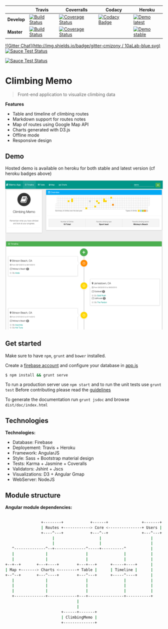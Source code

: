 | | Travis | Coverralls | Codacy | Heroku
|---|---|---|---|---|
| **Develop** | [![Build Status](https://travis-ci.org/10alab/Siurana.svg?branch=develop)](https://travis-ci.org/10alab/Siurana) | [![Coverage Status](https://coveralls.io/repos/10alab/Siurana/badge.svg?branch=develop&service=github)](https://coveralls.io/github/10alab/Siurana?branch=develop) | [![Codacy Badge](https://api.codacy.com/project/badge/82b99cbb621d4ee6ae23826ec798d7cd)](https://www.codacy.com/app/cmizony/Siurana) | [![Demo latest](https://img.shields.io/badge/demo-latest-brightgreen.svg)](https://test-climbing-memo.herokuapp.com/)
| **Master** | [![Build Status](https://travis-ci.org/10alab/Siurana.svg?branch=master)](https://travis-ci.org/10alab/Siurana) | [![Coverage Status](https://coveralls.io/repos/10alab/Siurana/badge.svg?branch=master&service=github)](https://coveralls.io/github/10alab/Siurana?branch=master) | | [![Demo stable](https://img.shields.io/badge/demo-stable-brightgreen.svg)](https://climbing-memo.herokuapp.com/)

[![Gitter Chat](http://img.shields.io/badge/gitter-cmizony / 10aLab-blue.svg)](https://gitter.im/cmizony/10aLab)
[![Sauce Test Status](https://saucelabs.com/buildstatus/cmizony)](https://saucelabs.com/u/cmizony)

[![Sauce Test Status](https://saucelabs.com/browser-matrix/cmizony.svg)](https://saucelabs.com/u/cmizony)

# Climbing Memo

> Front-end application to visualize climbing data

**Features**
* Table and timeline of climbing routes
* Markdown support for routes notes
* Map of routes using Google Map API
* Charts generated with D3.js
* Offline mode
* Responsive design

Demo
-----

Hosted demo is available on heroku for both stable and latest version (cf heroku badges above)

[![App screenshot](gallery/timeline.png)](gallery)

Get started
-----

Make sure to have `npm`, `grunt` and `bower` installed.

Create a [firebase account](https://www.firebase.com/) and configure your database in [app.js](app/scripts/app.js#L30)


```sh
$ npm install && grunt serve
```

To run a production server use `npm start` and to run the unit tests use `grunt test`
Before contributing please read the [guidelines](https://github.com/10alab/Siurana/blob/develop/CONTRIBUTION.md)

To generate the documentation run `grunt jsdoc` and browse `dist/doc/index.html`

Technologies
-----

**Technologies:**

* Database:        Firebase
* Deployement:     Travis + Heroku
* Framework:       AngularJS
* Style:           Sass + Bootstrap material design
* Tests:           Karma + Jasmine + Coveralls
* Validators:      Jshint + Jscs
* Visualizations:  D3 + Angular Gmap
* WebServer:       NodeJS

Module structure
-----

**Angular module dependencies:**

```sh

                +--------+            +------+               +-------+
                | Routes +------------> Core <---------------+ Users |
                +----^---+            +---^--+               +---^---+
                     |                    |                      |
                     |                    |                      |
   ^--------------^--+--------------^-----+----------^           |
   |              |                 |                |           |
   |              |                 |                |           |
+--+--+       +---+----+        +---+---+      +-----+----+      |
| Map +-------> Charts <--------+ Table |      | Timeline |      |
+--^--+       +---^----+        +---^---+      +-----^----+      |
   |              |                 |                |           |
   |              |                 |                |           |
   |              |                 |                |           |
   +--------------+-------------+---+----------------+-----------+
                                |
                                |
                         +------+-------+
                         | ClimbingMemo |
                         +--------------+
```
